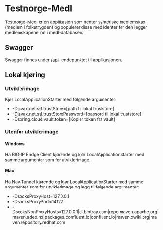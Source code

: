# Testnorge-Medl
Testnorge-Medl er en applikasjon som henter syntetiske medlemskap (medlem i folketrygden) og populerer disse med identer før den legger medlemskapene inn i medl-databasen.

## Swagger
Swagger finnes under [/api](https://testnorge-medl.nais.preprod.local/api) -endepunktet til applikasjonen.

## Lokal kjøring
    
### Utviklerimage
Kjør LocalApplicationStarter med følgende argumenter:
- -Djavax.net.ssl.trustStore=[path til lokal truststore]
- -Djavax.net.ssl.trustStorePassword=[passord til lokal truststore]
- -Dspring.cloud.vault.token=[Kopier token fra vault]
 
### Utenfor utviklerimage
 
#### Windows
Ha BIG-IP Endge Client kjørende og kjør LocalApplicationStarter med samme argumenter som for utviklerimage.
     
#### Mac
Ha Nav-Tunnel kjørende og kjør LocalApplicationStarter med samme argumenter som for utviklerimage og legg til følgende argumenter:
- -DsocksProxyHost=127.0.0.1
- -DsocksProxyPort=14122
- -DsocksNonProxyHosts=127.0.0.1|dl.bintray.com|repo.maven.apache.org|maven.adeo.no|packages.confluent.io|confluent.io|maven.xwiki.org|maven.repository.redhat.com
     